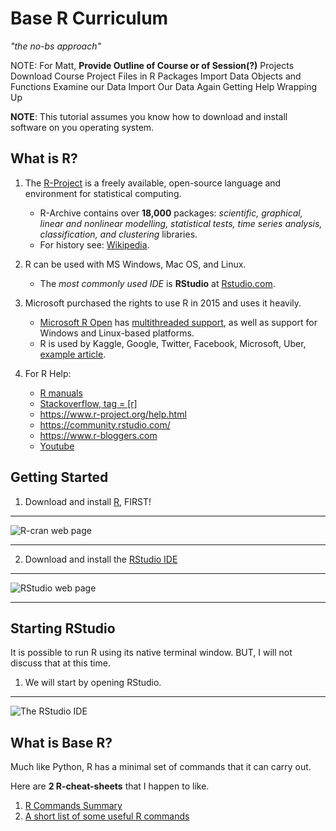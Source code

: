# Base R Curriculum

*"the no-bs approach"*

NOTE: For Matt, **Provide Outline of Course or of Session(?)**
Projects
Download Course Project
Files in R
Packages
Import Data
Objects and Functions
Examine our Data
Import Our Data Again
Getting Help
Wrapping Up

**NOTE**: This tutorial assumes you know how to download and install software on you operating system.

## What is R?

1. The [R-Project](https://cran.r-project.org/index.html) is a freely available, open-source language and environment for statistical computing.  
   * R-Archive contains over **18,000** packages: *scientific, graphical, linear and nonlinear modelling, statistical tests, time series analysis, classification, and clustering* libraries.
   * For history see: [Wikipedia](https://en.wikipedia.org/wiki/R_(programming_language)).

2. R can be used with MS Windows, Mac OS, and Linux.
   * The *most commonly used IDE* is **RStudio** at [Rstudio.com](https://www.rstudio.com/products/rstudio/download/). 

3. Microsoft purchased the rights to use R in 2015 and uses it heavily.
   * [Microsoft R Open](https://mran.microsoft.com/open) has [multithreaded support](https://mran.microsoft.com/rro#intelmkl1), as well as support for Windows and Linux-based platforms.
   * R is used by Kaggle, Google, Twitter, Facebook, Microsoft, Uber, [example article](https://www.listendata.com/2016/12/companies-using-r.html).
 
4. For R Help:
   * [R manuals](https://cran.r-project.org/manuals.html)
   * [Stackoverflow, tag = [r]](https://stackoverflow.com/questions/tagged/r)
   * https://www.r-project.org/help.html
   * https://community.rstudio.com/
   * https://www.r-bloggers.com
   * [Youtube](https://www.youtube.com/c/RStudioPBC/featured)


## Getting Started


1. Download and install [R](https://cran.r-project.org/index.html), FIRST!

---

![R-cran web page](https://github.com/mccurcio/mcc-ds-material/blob/master/assets/R-CRAN.png)

---

2. Download and install the [RStudio IDE](https://www.rstudio.com/products/rstudio/download/)

---

![RStudio web page](https://github.com/mccurcio/mcc-ds-material/blob/master/assets/RStudio.png)

---

## Starting RStudio

It is possible to run R using its native terminal window. BUT, I will not discuss that at this time.

1. We will start by opening RStudio.

---

![The RStudio IDE](https://github.com/mccurcio/mcc-ds-material/blob/master/assets/RStudio.ide.png)



## What is Base R?

Much like Python, R has a minimal set of commands that it can carry out.

Here are **2 R-cheat-sheets** that I happen to like.

1. [R Commands Summary](https://statweb.stanford.edu/~susan/courses/s141/RNotes.pdf)
2. [A short list of some useful R commands](https://www.webpages.uidaho.edu/~stevel/251/comR.pdf)

